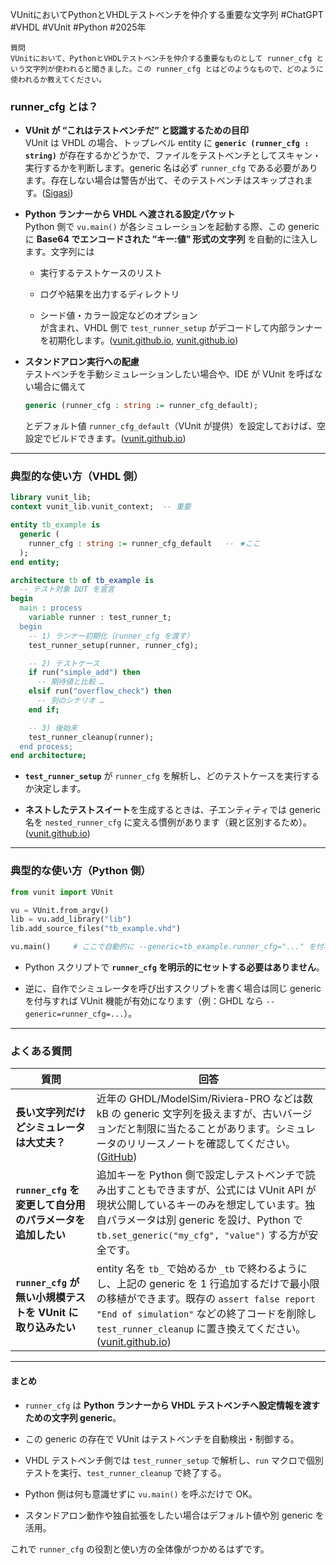 VUnitにおいてPythonとVHDLテストベンチを仲介する重要な文字列
#ChatGPT #VHDL #VUnit #Python #2025年 

```
質問
VUnitにおいて、PythonとVHDLテストベンチを仲介する重要なものとして runner_cfg という文字列が使われると聞きました。この runner_cfg とはどのようなもので、どのように使われるか教えてください。
```

### runner_cfg とは？

- **VUnit が “これはテストベンチだ” と認識するための目印**  
    VUnit は VHDL の場合、トップレベル entity に **`generic (runner_cfg : string)`** が存在するかどうかで、ファイルをテストベンチとしてスキャン・実行するかを判断します。generic 名は必ず `runner_cfg` である必要があります。存在しない場合は警告が出て、そのテストベンチはスキップされます。([Sigasi](https://www.sigasi.com/knowledge/how_tos/vunit-integration/?utm_source=chatgpt.com "VUnit projects in Sigasi Visual HDL"))
    
- **Python ランナーから VHDL へ渡される設定パケット**  
    Python 側で `vu.main()` が各シミュレーションを起動する際、この generic に **Base64 でエンコードされた “キー:値” 形式の文字列** を自動的に注入します。文字列には
    
    - 実行するテストケースのリスト
        
    - ログや結果を出力するディレクトリ
        
    - シード値・カラー設定などのオプション  
        が含まれ、VHDL 側で `test_runner_setup` がデコードして内部ランナーを初期化します。([vunit.github.io](https://vunit.github.io/run/user_guide.html?utm_source=chatgpt.com "Run Library User Guide - VUnit documentation"), [vunit.github.io](https://vunit.github.io/blog/2023_04_01_vunit_phases.html?utm_source=chatgpt.com "VUnit Phases - VUnit documentation"))
        
- **スタンドアロン実行への配慮**  
    テストベンチを手動シミュレーションしたい場合や、IDE が VUnit を呼ばない場合に備えて
    
    ```vhdl
    generic (runner_cfg : string := runner_cfg_default);
    ```
    
    とデフォルト値 `runner_cfg_default`（VUnit が提供）を設定しておけば、空設定でビルドできます。([vunit.github.io](https://vunit.github.io/run/user_guide.html?utm_source=chatgpt.com "Run Library User Guide - VUnit documentation"))
    

---

### 典型的な使い方（VHDL 側）

```vhdl
library vunit_lib;
context vunit_lib.vunit_context;  -- 重要

entity tb_example is
  generic (
    runner_cfg : string := runner_cfg_default   -- ★ここ
  );
end entity;

architecture tb of tb_example is
  -- テスト対象 DUT を宣言
begin
  main : process
    variable runner : test_runner_t;
  begin
    -- 1) ランナー初期化（runner_cfg を渡す）
    test_runner_setup(runner, runner_cfg);

    -- 2) テストケース
    if run("simple_add") then
      -- 期待値と比較 …
    elsif run("overflow_check") then
      -- 別のシナリオ …
    end if;

    -- 3) 後始末
    test_runner_cleanup(runner);
  end process;
end architecture;
```

- **`test_runner_setup`** が `runner_cfg` を解析し、どのテストケースを実行するか決定します。
    
- **ネストしたテストスイート**を生成するときは、子エンティティでは generic 名を `nested_runner_cfg` に変える慣例があります（親と区別するため）。([vunit.github.io](https://vunit.github.io/py/vunit.html?utm_source=chatgpt.com "vunit.ui - VUnit documentation"))
    

---

### 典型的な使い方（Python 側）

```python
from vunit import VUnit

vu = VUnit.from_argv()
lib = vu.add_library("lib")
lib.add_source_files("tb_example.vhd")

vu.main()     # ここで自動的に --generic=tb_example.runner_cfg="..." を付与
```

- Python スクリプトで **`runner_cfg` を明示的にセットする必要はありません**。
    
- 逆に、自作でシミュレータを呼び出すスクリプトを書く場合は同じ generic を付与すれば VUnit 機能が有効になります（例：GHDL なら `--generic=runner_cfg=...`）。
    

---

### よくある質問

|質問|回答|
|---|---|
|**長い文字列だけどシミュレータは大丈夫？**|近年の GHDL/ModelSim/Riviera-PRO などは数 kB の generic 文字列を扱えますが、古いバージョンだと制限に当たることがあります。シミュレータのリリースノートを確認してください。([GitHub](https://github.com/VUnit/vunit/issues/864?utm_source=chatgpt.com "The max. length of runner_cfg is defined by runner_cfg_default ..."))|
|**`runner_cfg` を変更して自分用のパラメータを追加したい**|追加キーを Python 側で設定しテストベンチで読み出すこともできますが、公式には VUnit API が現状公開しているキーのみを想定しています。独自パラメータは別 generic を設け、Python で `tb.set_generic("my_cfg", "value")` する方が安全です。|
|**`runner_cfg` が無い小規模テストを VUnit に取り込みたい**|entity 名を `tb_` で始めるか `_tb` で終わるようにし、上記の generic を 1 行追加するだけで最小限の移植ができます。既存の `assert false report "End of simulation"` などの終了コードを削除し `test_runner_cleanup` に置き換えてください。([vunit.github.io](https://vunit.github.io/user_guide.html?utm_source=chatgpt.com "User Guide - VUnit documentation"))|

---

#### まとめ

- `runner_cfg` は **Python ランナーから VHDL テストベンチへ設定情報を渡すための文字列 generic**。
    
- この generic の存在で VUnit はテストベンチを自動検出・制御する。
    
- VHDL テストベンチ側では `test_runner_setup` で解析し、`run` マクロで個別テストを実行、`test_runner_cleanup` で終了する。
    
- Python 側は何も意識せずに `vu.main()` を呼ぶだけで OK。
    
- スタンドアロン動作や独自拡張をしたい場合はデフォルト値や別 generic を活用。
    

これで `runner_cfg` の役割と使い方の全体像がつかめるはずです。
